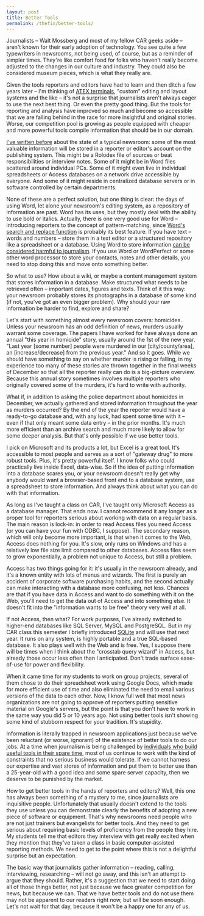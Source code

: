 ```yaml
---
layout: post
title: Better Tools
permalink: /thefix/better-tools/
---
```


Journalists – Walt Mossberg and most of my fellow CAR geeks aside – aren't known for their early adoption of technology. You see quite a few typewriters in newsrooms, not being used, of course, but as a reminder of simpler times. They're like comfort food for folks who haven't really become adjusted to the changes in our culture and industry. They could also be considered museum pieces, which is what they really are.

Given the tools reporters and editors have had to learn and then ditch a few years later – I'm thinking of [ATEX terminals](http://q.queso.com/archives/001053), "custom" editing and layout systems and the like – it's not a surprise that journalists aren't always eager to use the next best thing. Or even the pretty good thing. But the tools for reporting and analysis have improved so much and become so accessible that we are falling behind in the race for more insightful and original stories. Worse, our competition pool is growing as people equipped with cheaper and more powerful tools compile information that should be in our domain.

[I've written before](http://www.thescoop.org/thefix/the-collaboration-issue/) about the state of a typical newsroom: some of the most valuable information will be stored in a reporter or editor's account on the publishing system. This might be a Rolodex file of sources or beat responsibilities or interview notes. Some of it might be in Word files scattered around individual PCs. Some of it might even live in individual spreadsheets or Access databases on a network drive accessible by everyone. And some of it might reside in centralized database servers or in software controlled by certain departments.

None of these are a perfect solution, but one thing is clear: the days of using Word, let alone your newsroom's editing system, as a repository of information are past. Word has its uses, but they mostly deal with the ability to use bold or italics. Actually, there is one very good use for Word – introducing reporters to the concept of pattern-matching, since [Word's search and replace function](http://www.datamystic.com/textpipe/htmlhelp/replace%20menu/wordpattern.htm) is probably its best feature. If you have text – words and numbers – store them in a text editor or a structured repository like a spreadsheet or a database. Using Word to store information [can be considered harmful to journalism](http://www.oreillynet.com/onjava/blog/2003/09/word_considered_harmful.html). If you use Word or WordPerfect or some other word processor to store your contacts, notes and other details, you need to stop doing this and move onto something better.

So what to use? How about a wiki, or maybe a content management system that stores information in a database. Make structured what needs to be retrieved often – important dates, figures and texts. Think of it this way: your newsroom probably stores its photographs in a database of some kind (if not, you've got an even bigger problem). Why should your raw information be harder to find, explore and share?

Let's start with something almost every newsroom covers: homicides. Unless your newsroom has an odd definition of news, murders usually warrant some coverage. The papers I have worked for have always done an annual "this year in homicide" story, usually around the 1st of the new year. "Last year [some number] people were murdered in our [city/county/area], an [increase/decrease] from the previous year." And so it goes. While we should have something to say on whether murder is rising or falling, in my experience too many of these stories are thrown together in the final weeks of December so that all the reporter really can do is a big-picture overview. Because this annual story sometimes involves multiple reporters who originally covered some of the murders, it's hard to write with authority.

What if, in addition to asking the police department about homicides in December, we actually gathered and stored information throughout the year as murders occurred? By the end of the year the reporter would have a ready-to-go database and, with any luck, had spent some time with it – even if that only meant some data entry – in the prior months. It's much more efficient than an archive search and much more likely to allow for some deeper analysis. But that's only possible if we use better tools.

I pick on Microsoft and its products a lot, but Excel is a great tool. It's accessible to most people and serves as a sort of "gateway drug" to more robust tools. Plus, it's pretty powerful itself. I know folks who could practically live inside Excel, data-wise. So if the idea of putting information into a database scares you, or your newsroom doesn't really get why anybody would want a browser-based front end to a database system, use a spreadsheet to store information. And always think about what you can do with that information.

As long as I've taught a class on CAR, I've taught only Microsoft Access as a database manager. That ends now. I cannot recommend it any longer as a proper tool for reporters serious about working with data on a regular basis. The main reason is lock-in: in order to read Access files you need Access (or you can have your fun with ODBC, I suppose). The secondary reason, which will only become more important, is that when it comes to the Web, Access does nothing for you. It's slow, only runs on Windows and has a relatively low file size limit compared to other databases. Access files seem to grow exponentially, a problem not unique to Access, but still a problem.

Access has two things going for it: it's usually in the newsroom already, and it's a known entity with lots of menus and wizards. The first is purely an accident of corporate software purchasing habits, and the second actually can make interacting with a database more confusing, not less. Chances are that if you have data in Access and want to do something with it on the Web, you'll need to get the data out of Access and into something else. It doesn't fit into the "information wants to be free" theory very well at all.

If not Access, then what? For work purposes, I've already switched to higher-end databases like SQL Server, MySQL and PostgreSQL. But in my CAR class this semester I briefly introduced [SQLite](http://www.sqlite.org/) and will use that next year. It runs on any system, is highly portable and a true SQL-based database. It also plays well with the Web and is free. Yes, I suppose there will be times when I think about the "crosstab query wizard" in Access, but already those occur less often than I anticipated. Don't trade surface ease-of-use for power and flexibility.

When it came time for my students to work on group projects, several of them chose to do their spreadsheet work using Google Docs, which made for more efficient use of time and also eliminated the need to email various versions of the data to each other. Now, I know full well that most news organizations are not going to approve of reporters putting sensitive material on Google's servers, but the point is that you don't have to work in the same way you did 5 or 10 years ago. Not using better tools isn't showing some kind of stubborn respect for your tradition. It's stupidity.

Information is literally trapped in newsroom applications just because we've been reluctant (or worse, ignorant) of the existence of better tools to do our jobs. At a time when journalism is being challenged by [individuals who build useful tools in their spare time](http://www.govtrack.us/), most of us continue to work with the kind of constraints that no serious business would tolerate. If we cannot harness our expertise and vast stores of information and put them to better use than a 25-year-old with a good idea and some spare server capacity, then we deserve to be punished by the market.

How to get better tools in the hands of reporters and editors? Well, this one has always been something of a mystery to me, since journalists are inquisitive people. Unfortunately that usually doesn't extend to the tools they use unless you can demonstrate clearly the benefits of adopting a new piece of software or equipment. That's why newsrooms need people who are not just trainers but evangelists for better tools. And they need to get serious about requiring basic levels of proficiency from the people they hire. My students tell me that editors they interview with get really excited when they mention that they've taken a class in basic computer-assisted reporting methods. We need to get to the point where this is not a delightful surprise but an expectation.

The basic way that journalists gather information – reading, calling, interviewing, researching – will not go away, and this isn't an attempt to argue that they should. Rather, it's a suggestion that we need to start doing all of those things better, not just because we face greater competition for news, but because we can. That we have better tools and do not use them may not be apparent to our readers right now, but will be soon enough. Let's not wait for that day, because it won't be a happy one for any of us.